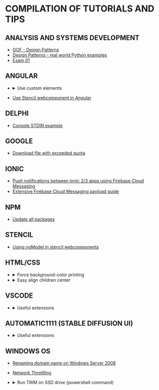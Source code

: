 # COMPILATION OF TUTORIALS AND TIPS

## ANALYSIS AND SYSTEMS DEVELOPMENT
* [GOF - Design Patterns](Analysis%20and%20Systems%20Development/gof.md)
* [Design Patterns - real world Python examples](Analysis%20and%20Systems%20Development/design_patterns_realworld_python.md)
* [Exam 01](Analysis%20and%20Systems%20Development/exam_01.md)

## ANGULAR
* <details>
  <summary>Use custom elements</summary>
  <br>  
  
  Do the following in every module that uses custom elements:
  ```
  import { CUSTOM_ELEMENTS_SCHEMA } from '@angular/core';
  
  @NgModule({
  schemas: [CUSTOM_ELEMENTS_SCHEMA],
  ...
  })
  ```
</details>

* [Use Stencil webcomponent in Angular](https://stenciljs.com/docs/angular)

## DELPHI
* [Console STDIN example](delphi/console_stdin.md)

## GOOGLE
* [Download file with exceeded quota](google/download_exceeded_cota.md)

## IONIC
* [Push notifications between Ionic 2/3 apps using Firebase Cloud Messaging](ionic/push_notifications_firebase_cloud_messaging.md)
* [Extensive Firebase Cloud Messaging payload guide](https://github.com/phonegap/phonegap-plugin-push/blob/master/docs/PAYLOAD.md)

## NPM
* [Update all packages](/npm/update_all_packages.md)

## STENCIL
* [Using ngModel in stencil webcomponents](https://github.com/kensodemann/blogs/blob/master/stencil/Using%20ngModel%20with%20Stencil%20Components.md)

## HTML/CSS
* <details>
  <summary>Force background-color printing</summary>
  <br>
  
  ```
  * { 
      color-adjust: exact; 
      -webkit-print-color-adjust: exact; 
      print-color-adjust: exact; 
  }
  ```

* <details>
  <summary>Easy align children center</summary>
  <br>
  
  ```
  .place-items-center { 
      display: grid; 
      place-items: center; 
  }
  ```
## VSCODE
* <details>
  <summary>Useful extensions</summary>
  <br>
  
  <ul>
    <li>Bookmarks - <i>Alessandro Fragnani</i></li>  
    <li>Bracket Pair Colorizer - <i>CoenraadS</i></li>  
    <li>Color Picker - <i>anseki</i></li>  
    <li>Debugger for Chrome - <i>Microsoft</i></li>  
    <li>Live Sass Compiler - <i>Ritwick Dey</i></li>  
    <li>Live Server - <i>Ritwick Dey</i></li>  
  </ul>

## AUTOMATIC1111 (STABLE DIFFUSION UI)
* <details>
  <summary>Useful extensions</summary>
  <br>
  
  <ul>
    <li>StyleSelectorXL (https://github.com/ahgsql/StyleSelectorXL)</li>  
    <li>SD_DYNAMIC_PROMPTS (https://github.com/adieyal/sd-dynamic-prompts)</li>
    <li>SD_WEBUI_CONTROLNET (https://github.com/Mikubill/sd-webui-controlnet)</li>
    <li>DWPose (https://github.com/IDEA-Research/DWPose)</li>
  </ul>

  
## WINDOWS OS
* [Renaming domain name on Windows Server 2008](https://www.techieshelp.com/how-to-rename-a-server-2008-domain/)
* [Network Throttling](https://www.reddit.com/r/ParsecGaming/comments/zajgrn/for_those_with_issues_locally_even_wired/)

* <details>
  <summary>Run TRIM on SSD drive (powershell command)</summary>
  <br>
  
  ```  
  Optimize-Volume -DriveLetter YourDriveLetter -ReTrim -Verbose
  ```

